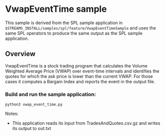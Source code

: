 # VwapEventTime sample

This sample is derived from the SPL sample application in `$STREAMS_INSTALL/samples/spl/feature/VwapEventTimeSample` and uses the same SPL operators to produce the same output as the SPL sample application.

## Overview

VwapEventTime is a stock trading program that calculates the 
Volume Weighted Average Price (VWAP) over event-time intervals and identifies
the quotes for which the ask price is lower than the current VWAP. For those
cases it computes a Bargain Index and reports the event in the output file.


### Build and run the sample application:

```
python3 vwap_event_time.py
```

Notes: 
  - This application reads its input from TradesAndQuotes.csv.gz and
    writes its output to out.txt

